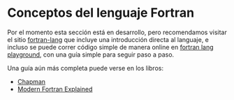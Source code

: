 # Conceptos del lenguaje Fortran

Por el momento esta sección está en desarrollo, pero recomendamos visitar el
sitio [fortran-lang](https://fortran-lang.org/learn/) que incluye una
introducción directa al languaje, e incluso se puede correr código simple de
manera online en [fortran lang playground](https://play.fortran-lang.org/),
con una guía simple para seguir paso a paso.

Una guía aún más completa puede verse en los libros:
- [Chapman](https://www.amazon.com/-/es/Stephen-Chapman/dp/0073385891)
- [Modern Fortran Explained](https://www.amazon.com/Modern-Fortran-Explained-Incorporating-2023/dp/0198876580)
